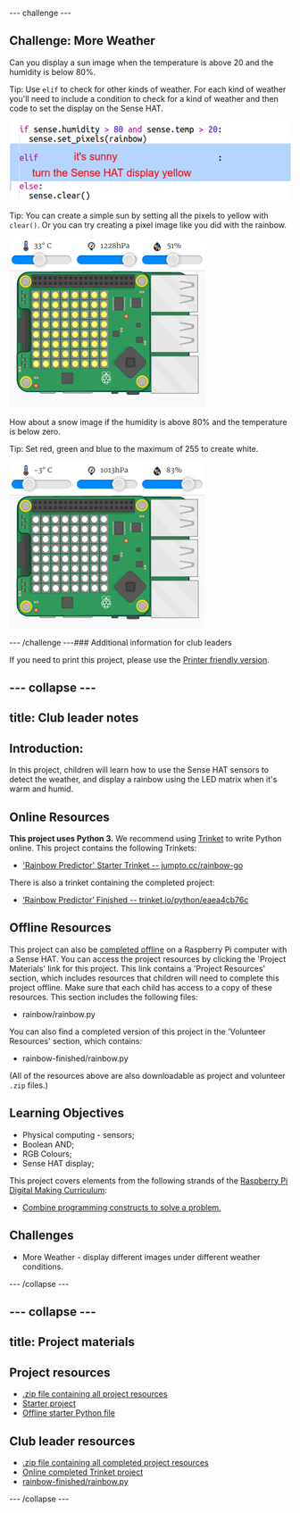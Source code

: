 --- challenge ---
## Challenge: More Weather

Can you display a sun image when the temperature is above 20 and the humidity is below 80%. 

Tip: Use `elif` to check for other kinds of weather. For each kind of weather you'll need to include a condition to check for a kind of weather and then code to set the display on the Sense HAT.

![screenshot](images/rainbow-elif.png)

Tip: You can create a simple sun by setting all the pixels to yellow with `clear()`. Or you can try creating a pixel image like you did with the rainbow. 

![screenshot](images/rainbow-sun.png)

How about a snow image if the humidity is above 80% and the temperature is below zero.

Tip: Set red, green and blue to the maximum of 255 to create white. 

![screenshot](images/rainbow-snow.png)




--- /challenge ---### Additional information for club leaders

If you need to print this project, please use the [Printer friendly version](./print).


--- collapse ---
---
title: Club leader notes
---


## Introduction:
In this project, children will learn how to use the Sense HAT sensors to detect the weather, and display a rainbow using the LED matrix when it's warm and humid. 

## Online Resources

__This project uses Python 3.__ We recommend using [Trinket](https://trinket.io/) to write Python online. This project contains the following Trinkets:

+ ['Rainbow Predictor' Starter Trinket -- jumpto.cc/rainbow-go](http://jumpto.cc/rainbow-go)

There is also a trinket containing the completed project:

+ [‘Rainbow Predictor’ Finished -- trinket.io/python/eaea4cb76c](https://trinket.io/python/eaea4cb76c)

## Offline Resources
This project can also be [completed offline](https://www.codeclubprojects.org/en-GB/resources/physical-sense-hat/) on a Raspberry Pi computer with a Sense HAT. You can access the project resources by clicking the 'Project Materials' link for this project. This link contains a 'Project Resources' section, which includes resources that children will need to complete this project offline. Make sure that each child has access to a copy of these resources. This section includes the following files:

+ rainbow/rainbow.py

You can also find a completed version of this project in the 'Volunteer Resources' section, which contains:

+ rainbow-finished/rainbow.py

(All of the resources above are also downloadable as project and volunteer `.zip` files.)

## Learning Objectives
+ Physical computing - sensors;
+ Boolean AND; 
+ RGB Colours;
+ Sense HAT display;

This project covers elements from the following strands of the [Raspberry Pi Digital Making Curriculum](http://rpf.io/curriculum):

+ [Combine programming constructs to solve a problem.](https://www.raspberrypi.org/curriculum/programming/builder)

## Challenges
+ More Weather - display different images under different weather conditions. 



--- /collapse ---


--- collapse ---
---
title: Project materials
---
## Project resources
* [.zip file containing all project resources](resources/rainbow-project-resources.zip)
* [Starter project](http://jumpto.cc/rainbow-go)
* [Offline starter Python file](resources/rainbow-rainbow.py)

## Club leader resources
* [.zip file containing all completed project resources](resources/rainbow-volunteer-resources.zip)
* [Online completed Trinket project](https://trinket.io/python/eaea4cb76c)
* [rainbow-finished/rainbow.py](resources/rainbow-finished-rainbow.py)

--- /collapse ---
